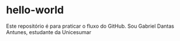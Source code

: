 # hello-world
Este repositório é para praticar o fluxo do GitHub.
Sou Gabriel Dantas Antunes, estudante da Unicesumar
